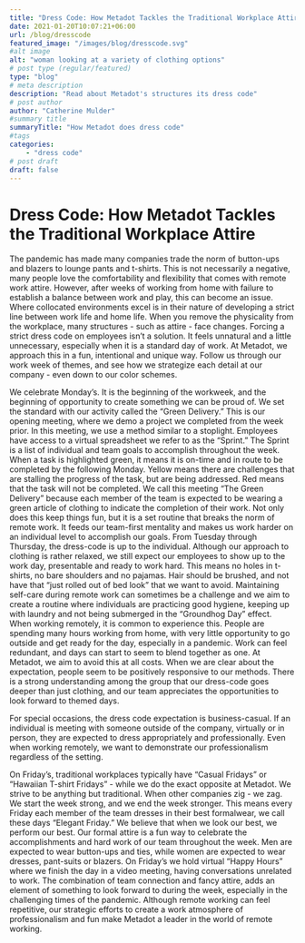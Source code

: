 ```yaml
---
title: "Dress Code: How Metadot Tackles the Traditional Workplace Attire"
date: 2021-01-20T10:07:21+06:00
url: /blog/dresscode
featured_image: "/images/blog/dresscode.svg"
#alt image
alt: "woman looking at a variety of clothing options"
# post type (regular/featured)
type: "blog"
# meta description
description: "Read about Metadot's structures its dress code"
# post author
author: "Catherine Mulder"
#summary title
summaryTitle: "How Metadot does dress code"
#tags
categories: 
    - "dress code"
# post draft
draft: false
---
```


# Dress Code: How Metadot Tackles the Traditional Workplace Attire

The pandemic has made many companies trade the norm of button-ups and blazers to lounge pants and t-shirts. This is not necessarily a negative, many people love the comfortability and flexibility that comes with remote work attire. However, after weeks of working from home with failure to establish a balance between work and play, this can become an issue. Where collocated environments excel is in their nature of developing a strict line between work life and home life. When you remove the physicality from the workplace,  many structures - such as attire - face changes. Forcing a strict dress code on employees isn’t a solution. It feels unnatural and a little unnecessary, especially when it is a standard day of work. At Metadot, we approach this in a fun, intentional and unique way. Follow us through our work week of themes, and see how we strategize each detail at our company - even down to our color schemes.

 We celebrate Monday’s. It is the beginning of the workweek, and the beginning of opportunity to create something we can be proud of. We set the standard with our activity called the “Green Delivery.” This is our opening meeting, where we demo a project we completed from the week prior. In this 
meeting, we use a method similar to a stoplight. Employees have access to a virtual spreadsheet we refer to as the “Sprint.” The Sprint is a list of individual and team goals to accomplish throughout the week. When a task is highlighted green, it means it is on-time and in route to be completed by the following Monday. Yellow means there are challenges that are stalling the progress of the task, but are being addressed. Red means that the task will not be completed. We call this meeting “The Green Delivery” because each member of the team is expected to be wearing a green article of clothing to indicate the completion of their work. Not only does this keep things fun, but it is a set routine that breaks the norm of remote work. It feeds our team-first mentality and makes us work harder on an individual level to accomplish our goals. 
From Tuesday through Thursday, the dress-code is up to the individual. Although our approach to clothing is rather relaxed, we still expect our employees to show up to the work day, presentable and ready to work hard. This means no holes in t-shirts, no bare shoulders and no pajamas. Hair should be brushed, and not have that “just rolled out of bed look” that we want to avoid. Maintaining self-care during remote work can sometimes be a challenge and we aim to create a routine where individuals are practicing good hygiene, keeping up with laundry and not being submerged in the “Groundhog Day” effect. When working remotely, it is common to experience this. People are spending many hours working from home, with very little opportunity to go outside and get ready for the day, especially in a pandemic. Work can feel redundant, and days can start to seem to blend together as one. At Metadot, we aim to avoid this at all costs. When we are clear about the expectation, people seem to be positively responsive to our methods. There is a strong understanding among the group that our dress-code goes deeper than just clothing, and our team appreciates the opportunities to look forward to themed days. 

For special occasions, the dress code expectation is business-casual. If an individual is meeting with someone outside of the company, virtually or in person, they are expected to dress appropriately and professionally. Even when working remotely, we want to demonstrate our professionalism regardless of the setting. 

On Friday’s, traditional workplaces typically have “Casual Fridays” or “Hawaiian T-shirt Fridays” - while we do the exact opposite at Metadot. We strive to be anything but traditional. When other companies zig - we zag. We start the week strong, and we end the week stronger. This means every Friday each member of the team dresses in their best formalwear, we call these days “Elegant Friday.” We believe that when we look our best, we perform our best. Our formal attire is a fun way to celebrate the accomplishments and hard work of our team throughout the week. Men are expected to wear button-ups and ties, while women are expected to wear dresses, pant-suits or blazers. On Friday’s we hold virtual “Happy Hours” where we finish the day in a video meeting, having conversations unrelated to work. The combination of team connection and fancy attire, adds an element of something to look forward to during the week, especially in the challenging times of the pandemic. Although remote working can feel repetitive, our strategic efforts to create a work atmosphere of professionalism and fun make Metadot a leader in the world of remote working. 
